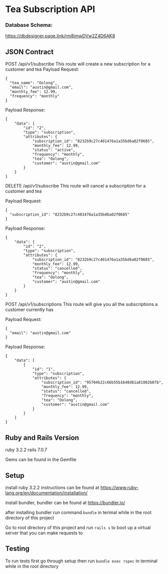 # Tea Subscription API

### Database Schema:
https://dbdesigner.page.link/rm8imwDVw2Z4D6AK8

## JSON Contract

POST /api/v1/subscribe
This route will create a new subscription for a customer and tea
Payload Request: 
```
{
  "tea_name": "Oolong",
  "email": "austin@gmail.com",
  "monthly_fee": 12.99,
  "frequency": "monthly"
}
```
Payload Response: 
```
{
    "data": {
        "id": "2",
        "type": "subscription",
        "attributes": {
            "subscription_id": "8232b9c27c401476a1a35bd6a02f0685",
            "monthly_fee": 12.99,
            "status": "active",
            "frequency": "monthly",
            "tea": "Oolong",
            "customer": "austin@gmail.com"
        }
    }
}
```
DELETE /api/v1/subscribe
This route will cancel a subscription for a customer and tea

Payload Request: 
```
{
  "subscription_id": "8232b9c27c401476a1a35bd6a02f0685"
}
```
Payload Response: 
```
{
    "data": {
        "id": "2",
        "type": "subscription",
        "attributes": {
            "subscription_id": "8232b9c27c401476a1a35bd6a02f0685",
            "monthly_fee": 12.99,
            "status": "cancelled",
            "frequency": "monthly",
            "tea": "Oolong",
            "customer": "austin@gmail.com"
        }
    }
}
```
POST /api/v1/subscriptions
This route will give you all the subscriptions a customer currently has

Payload Request: 
```
{
  "email": "austin@gmail.com"
}
```
Payload Response:
```
{
    "data": [
        {
            "id": "1",
            "type": "subscription",
            "attributes": {
                "subscription_id": "95704b22c66b55b1648d61a81802b07b",
                "monthly_fee": 12.99,
                "status": "cancelled",
                "frequency": "monthly",
                "tea": "Oolong",
                "customer": "austin@gmail.com"
            }
        }
    ]
}
```

## Ruby and Rails Version

ruby 3.2.2
rails 7.0.7

Gems can be found in the Gemfile

## Setup

install ruby 3.2.2 instructions can be found at https://www.ruby-lang.org/en/documentation/installation/

install bundler, bundler can be found at https://bundler.io/

after installing bundler run command `bundle` in terimal while in the root directory of this project

Go to root directory of this project and run `rails s` to boot up a virtual server that you can make requests to

## Testing

To run tests first go through setup then run `bundle exec rspec` in terminal while in the root directory
